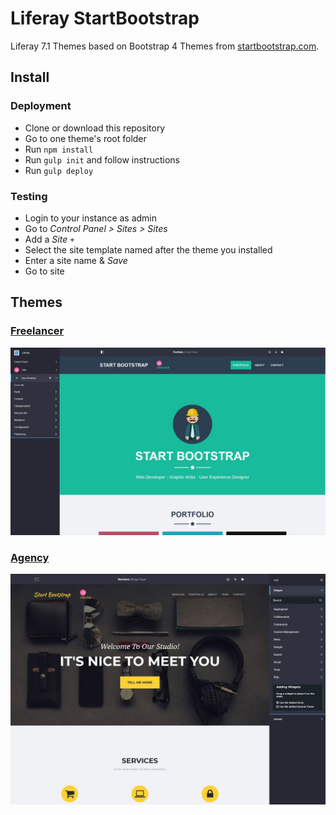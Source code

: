 # Liferay StartBootstrap

Liferay 7.1 Themes based on Bootstrap 4 Themes from [startbootstrap.com](https://startbootstrap.com/).

## Install

### Deployment

- Clone or download this repository
- Go to one theme's root folder
- Run `npm install`
- Run `gulp init` and follow instructions
- Run `gulp deploy`

### Testing

- Login to your instance as admin
- Go to _Control Panel > Sites > Sites_
- Add a _Site_ `+`
- Select the site template named after the theme you installed
- Enter a site name & _Save_
- Go to site

## Themes

### [Freelancer](https://startbootstrap.com/template-overviews/freelancer/)

![Freelancer](startbootstrap-freelancer-theme/doc/preview.jpg)

### [Agency](https://startbootstrap.com/template-overviews/agency/)

![Agency](startbootstrap-agency-theme/doc/preview.jpg)
